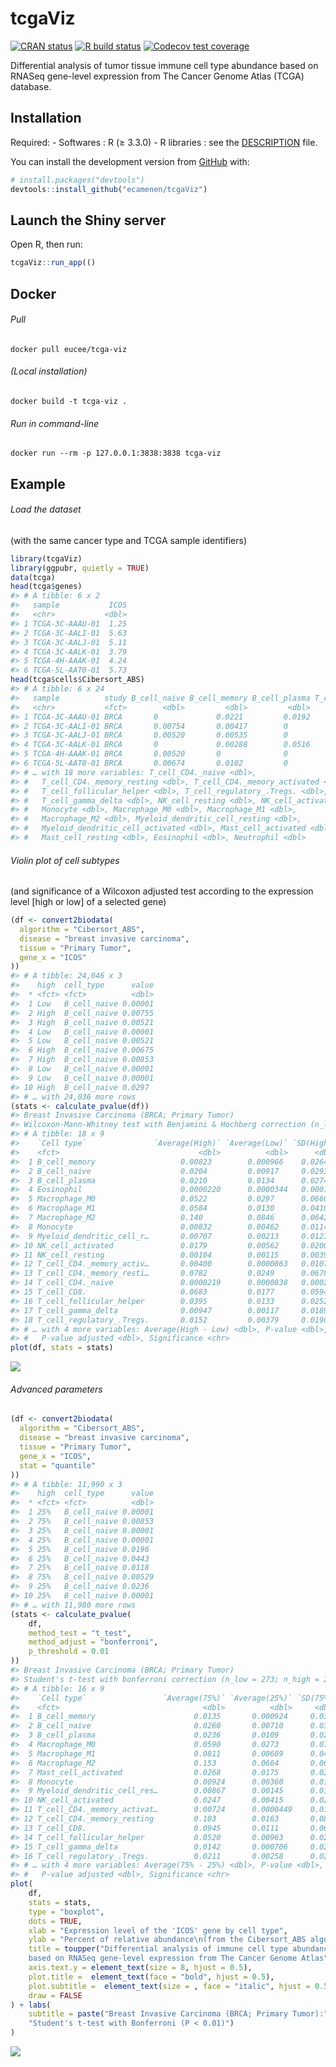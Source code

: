 
<!-- README.md is generated from README.Rmd. Please edit that file -->

# tcgaViz

<!-- badges: start -->

[![CRAN
status](https://www.r-pkg.org/badges/version/tcgaViz)](https://CRAN.R-project.org/package=tcgaViz)
[![R build
status](https://github.com/ecamenen/tcgaViz/workflows/R-CMD-check/badge.svg)](https://github.com/ecamenen/tcgaViz/actions)
[![Codecov test
coverage](https://codecov.io/gh/ecamenen/tcgaViz/branch/develop/graph/badge.svg)](https://codecov.io/gh/ecamenen/tcgaViz?branch=master)
<!-- badges: end -->

Differential analysis of tumor tissue immune cell type abundance based
on RNASeq gene-level expression from The Cancer Genome Atlas (TCGA)
database.

## Installation

Required: - Softwares : R (≥ 3.3.0) - R libraries : see the
[DESCRIPTION](https://github.com/ecamenen/tcgaViz/blob/develop/DESCRIPTION)
file.

You can install the development version from
[GitHub](https://github.com/) with:

``` r
# install.packages("devtools")
devtools::install_github("ecamenen/tcgaViz")
```

## Launch the Shiny server

Open R, then run:

``` r
tcgaViz::run_app(()
```

## Docker

###### Pull

    docker pull eucee/tcga-viz

###### (Local installation)

    docker build -t tcga-viz .

###### Run in command-line

    docker run --rm -p 127.0.0.1:3838:3838 tcga-viz

## Example

###### Load the dataset

(with the same cancer type and TCGA sample identifiers)

``` r
library(tcgaViz)
library(ggpubr, quietly = TRUE)
data(tcga)
head(tcga$genes)
#> # A tibble: 6 x 2
#>   sample           ICOS
#>   <chr>           <dbl>
#> 1 TCGA-3C-AAAU-01  1.25
#> 2 TCGA-3C-AALI-01  5.63
#> 3 TCGA-3C-AALJ-01  5.11
#> 4 TCGA-3C-AALK-01  3.79
#> 5 TCGA-4H-AAAK-01  4.24
#> 6 TCGA-5L-AAT0-01  5.73
head(tcga$cells$Cibersort_ABS)
#> # A tibble: 6 x 24
#>   sample          study B_cell_naive B_cell_memory B_cell_plasma T_cell_CD8.
#>   <chr>           <fct>        <dbl>         <dbl>         <dbl>       <dbl>
#> 1 TCGA-3C-AAAU-01 BRCA       0             0.0221         0.0192      0.0129
#> 2 TCGA-3C-AALI-01 BRCA       0.00754       0.00417        0           0.0645
#> 3 TCGA-3C-AALJ-01 BRCA       0.00520       0.00535        0           0.0358
#> 4 TCGA-3C-AALK-01 BRCA       0             0.00288        0.0516      0.0360
#> 5 TCGA-4H-AAAK-01 BRCA       0.00520       0              0           0.0373
#> 6 TCGA-5L-AAT0-01 BRCA       0.00674       0.0102         0           0.0845
#> # … with 18 more variables: T_cell_CD4._naive <dbl>,
#> #   T_cell_CD4._memory_resting <dbl>, T_cell_CD4._memory_activated <dbl>,
#> #   T_cell_follicular_helper <dbl>, T_cell_regulatory_.Tregs. <dbl>,
#> #   T_cell_gamma_delta <dbl>, NK_cell_resting <dbl>, NK_cell_activated <dbl>,
#> #   Monocyte <dbl>, Macrophage_M0 <dbl>, Macrophage_M1 <dbl>,
#> #   Macrophage_M2 <dbl>, Myeloid_dendritic_cell_resting <dbl>,
#> #   Myeloid_dendritic_cell_activated <dbl>, Mast_cell_activated <dbl>,
#> #   Mast_cell_resting <dbl>, Eosinophil <dbl>, Neutrophil <dbl>
```

###### Violin plot of cell subtypes

(and significance of a Wilcoxon adjusted test according to the
expression level \[high or low\] of a selected gene)

``` r
(df <- convert2biodata(
  algorithm = "Cibersort_ABS",
  disease = "breast invasive carcinoma",
  tissue = "Primary Tumor",
  gene_x = "ICOS"
))
#> # A tibble: 24,046 x 3
#>    high  cell_type      value
#>  * <fct> <fct>          <dbl>
#>  1 Low   B_cell_naive 0.00001
#>  2 High  B_cell_naive 0.00755
#>  3 High  B_cell_naive 0.00521
#>  4 Low   B_cell_naive 0.00001
#>  5 Low   B_cell_naive 0.00521
#>  6 High  B_cell_naive 0.00675
#>  7 High  B_cell_naive 0.00853
#>  8 Low   B_cell_naive 0.00001
#>  9 Low   B_cell_naive 0.00001
#> 10 High  B_cell_naive 0.0297 
#> # … with 24,036 more rows
(stats <- calculate_pvalue(df))
#> Breast Invasive Carcinoma (BRCA; Primary Tumor)
#> Wilcoxon-Mann-Whitney test with Benjamini & Hochberg correction (n_low = 549; n_high = 544).
#> # A tibble: 18 x 9
#>    `Cell type`               `Average(High)` `Average(Low)` `SD(High)` `SD(Low)`
#>    <fct>                               <dbl>          <dbl>      <dbl>     <dbl>
#>  1 B_cell_memory                   0.00823        0.000966    0.0264    0.00354 
#>  2 B_cell_naive                    0.0204         0.00917     0.0293    0.0100  
#>  3 B_cell_plasma                   0.0210         0.0134      0.0274    0.0171  
#>  4 Eosinophil                      0.0000220      0.0000344   0.000180  0.000203
#>  5 Macrophage_M0                   0.0522         0.0297      0.0660    0.0378  
#>  6 Macrophage_M1                   0.0584         0.0130      0.0410    0.0113  
#>  7 Macrophage_M2                   0.140          0.0846      0.0642    0.0476  
#>  8 Monocyte                        0.00832        0.00462     0.0114    0.00792 
#>  9 Myeloid_dendritic_cell_r…       0.00707        0.00213     0.0121    0.00639 
#> 10 NK_cell_activated               0.0179         0.00562     0.0200    0.00681 
#> 11 NK_cell_resting                 0.00104        0.00115     0.00391   0.00276 
#> 12 T_cell_CD4._memory_activ…       0.00400        0.0000863   0.0107    0.000907
#> 13 T_cell_CD4._memory_resti…       0.0782         0.0249      0.0678    0.0231  
#> 14 T_cell_CD4._naive               0.0000219      0.0000838   0.000237  0.000657
#> 15 T_cell_CD8.                     0.0683         0.0177      0.0594    0.0169  
#> 16 T_cell_follicular_helper        0.0395         0.0133      0.0252    0.0110  
#> 17 T_cell_gamma_delta              0.00947        0.00117     0.0189    0.00288 
#> 18 T_cell_regulatory_.Tregs.       0.0152         0.00379     0.0190    0.00556 
#> # … with 4 more variables: Average(High - Low) <dbl>, P-value <dbl>,
#> #   P-value adjusted <dbl>, Significance <chr>
plot(df, stats = stats)
```

![](man/figures/README-plot-1.png)<!-- -->

###### Advanced parameters

``` r
(df <- convert2biodata(
  algorithm = "Cibersort_ABS",
  disease = "breast invasive carcinoma",
  tissue = "Primary Tumor",
  gene_x = "ICOS",
  stat = "quantile"
))
#> # A tibble: 11,990 x 3
#>    high  cell_type      value
#>  * <fct> <fct>          <dbl>
#>  1 25%   B_cell_naive 0.00001
#>  2 75%   B_cell_naive 0.00853
#>  3 25%   B_cell_naive 0.00001
#>  4 25%   B_cell_naive 0.00001
#>  5 25%   B_cell_naive 0.0196 
#>  6 25%   B_cell_naive 0.0443 
#>  7 25%   B_cell_naive 0.0118 
#>  8 75%   B_cell_naive 0.00529
#>  9 25%   B_cell_naive 0.0236 
#> 10 25%   B_cell_naive 0.00001
#> # … with 11,980 more rows
(stats <- calculate_pvalue(
    df,
    method_test = "t_test",
    method_adjust = "bonferroni",
    p_threshold = 0.01
))
#> Breast Invasive Carcinoma (BRCA; Primary Tumor)
#> Student's t-test with bonferroni correction (n_low = 273; n_high = 272).
#> # A tibble: 16 x 9
#>    `Cell type`                 `Average(75%)` `Average(25%)` `SD(75%)` `SD(25%)`
#>    <fct>                                <dbl>          <dbl>     <dbl>     <dbl>
#>  1 B_cell_memory                      0.0135       0.000924     0.0355  0.00339 
#>  2 B_cell_naive                       0.0260       0.00710      0.0376  0.00792 
#>  3 B_cell_plasma                      0.0236       0.0109       0.0294  0.0138  
#>  4 Macrophage_M0                      0.0590       0.0273       0.0742  0.0348  
#>  5 Macrophage_M1                      0.0811       0.00689      0.0443  0.00629 
#>  6 Macrophage_M2                      0.153        0.0664       0.0667  0.0384  
#>  7 Mast_cell_activated                0.0268       0.0175       0.0285  0.0192  
#>  8 Monocyte                           0.00924      0.00360      0.0124  0.00566 
#>  9 Myeloid_dendritic_cell_res…        0.00867      0.00145      0.0134  0.00514 
#> 10 NK_cell_activated                  0.0247       0.00415      0.0240  0.00469 
#> 11 T_cell_CD4._memory_activat…        0.00724      0.0000449    0.0141  0.000300
#> 12 T_cell_CD4._memory_resting         0.103        0.0163       0.0802  0.0143  
#> 13 T_cell_CD8.                        0.0945       0.0111       0.0699  0.0107  
#> 14 T_cell_follicular_helper           0.0520       0.00963      0.0266  0.00781 
#> 15 T_cell_gamma_delta                 0.0142       0.000706     0.0244  0.00178 
#> 16 T_cell_regulatory_.Tregs.          0.0211       0.00258      0.0233  0.00330 
#> # … with 4 more variables: Average(75% - 25%) <dbl>, P-value <dbl>,
#> #   P-value adjusted <dbl>, Significance <chr>
plot(
    df,
    stats = stats,
    type = "boxplot",
    dots = TRUE,
    xlab = "Expression level of the 'ICOS' gene by cell type",
    ylab = "Percent of relative abundance\n(from the Cibersort_ABS algorithm)",
    title = toupper("Differential analysis of immune cell type abundance
    based on RNASeq gene-level expression from The Cancer Genome Atlas"),
    axis.text.y = element_text(size = 8, hjust = 0.5),
    plot.title =  element_text(face = "bold", hjust = 0.5),
    plot.subtitle =  element_text(size = , face = "italic", hjust = 0.5),
    draw = FALSE
) + labs(
    subtitle = paste("Breast Invasive Carcinoma (BRCA; Primary Tumor):",
    "Student's t-test with Bonferroni (P < 0.01)")
)
```

![](man/figures/README-advanced-1.png)<!-- -->
